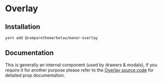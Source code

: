 # Overlay

## Installation

`yarn add @comparethemarketau/manor-overlay`

## Documentation

This is generally an internal component (used by drawers & modals), if you require it for another purpose please
refer to the [Overlay source code](https://github.com/comparethemarketau/manor-react/blob/master/packages/Overlay/Overlay.component.js)
 for detailed prop documentation.
